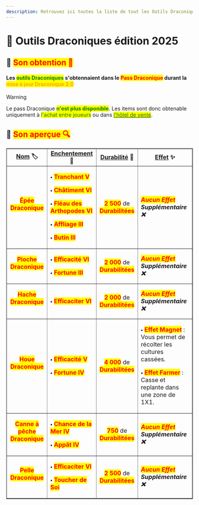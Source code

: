 ```yaml
---
description: Retrouvez ici toutes la liste de tout les Outils Draconique disponible durant le Pass Draconique présents sur le serveur.
---
```


# 🐲 Outils Draconiques édition 2025

## 🔹 <mark style="color:red;">Son obtention 🤔</mark>

#### Les <mark style="color:green;">**outils Draconiques**</mark> s'obtennaient dans le <mark style="color:red;">**Pass Draconique**</mark> durant la <mark style="color:orange;">**mise à jour Draconique 2.0**</mark>
> [!WARNING]
> Le pass Draconique <mark style="color:green;">**n'est plus disponible**</mark>. Les items sont donc obtenable uniquement à <mark style="color:green;">l'achat entre joueurs</mark> ou dans [<mark style="color:green;">l'hôtel de vente</mark>](https://wiki.evolucraft.fr/le-gameplay/le-commerce#hotel-des-ventes).

## 🔹 <mark style="color:red;">Son aperçue 🔍</mark>

<table border="1" cellspacing="0" cellpadding="6">
  <tr>
    <td align="center"><strong><ins>Nom</ins> 🏷️</strong></td>
    <td align="center"><strong><ins>Enchentement</ins> 📖</strong></td>
    <td align="center"><strong><ins>Durabilité</ins> 📏</strong></td>
    <td align="center"><strong><ins>Effet</ins> ✨</strong></td>    
  </tr>
  <tr>
   <td align="center">
     <p><mark style="color:red;"><strong>Épée Draconique</strong></mark></p>
     <p><figure><img src="../.gitbook/assets/Codex/Outils/Draconique2025/Epee.png" alt=""></figure></p>
   </td>
   <td>
     <p>🞄 <mark style="color:red;"><strong>Tranchant V</strong></mark></p>
     <p>🞄 <mark style="color:red;"><strong>Châtiment VI</strong></mark></p>
     <p>🞄 <mark style="color:red;"><strong>Fléau des Arthopodes VI</strong></mark></p>
     <p>🞄 <mark style="color:red;"><strong>Affliage III</strong></mark></p>
     <p>🞄 <mark style="color:red;"><strong>Butin III</strong></mark></p>
   </td>
   <td align="center">
     <p><mark style="color:red;"><strong>2 500</strong></mark> de <mark style="color:red;"><strong>Durabilitées</strong></mark></p>
   </td>
   <td><strong><em><mark style="color:red;">Aucun Effet</mark> Supplémentaire ❌</em></strong></td>
  </tr>
  <tr>
   <td align="center">
     <p><mark style="color:red;"><strong>Pioche Draconique</strong></mark></p>
     <p><figure><img src="../.gitbook/assets/Codex/Outils/Draconique2025/Pioche.png" alt=""></figure></p>
   </td>
   <td>
     <p>🞄 <mark style="color:red;"><strong>Efficacité VI</strong></mark></p>
     <p>🞄 <mark style="color:red;"><strong>Fortune III</strong></mark></p>
   </td>
   <td align="center">
     <p><mark style="color:red;"><strong>2 000</strong></mark> de <mark style="color:red;"><strong>Durabilitées</strong></mark></p>
   </td>
   <td><strong><em><mark style="color:red;">Aucun Effet</mark> Supplémentaire ❌</em></strong></td>
  </tr>  
  <tr>
   <td align="center">
     <p><mark style="color:red;"><strong>Hache Draconique</strong></mark></p>
     <p><figure><img src="../.gitbook/assets/Codex/Outils/Draconique2025/Hache.png" alt=""></figure></p>
   </td>
   <td>
     <p>🞄 <mark style="color:red;"><strong>Efficaciter VI</strong></mark></p>
   </td>
   <td align="center">
     <p><mark style="color:red;"><strong>2 000</strong></mark> de <mark style="color:red;"><strong>Durabilitées</strong></mark></p>
   </td>
   <td><strong><em><mark style="color:red;">Aucun Effet</mark> Supplémentaire ❌</em></strong></td>
  </tr>
  <tr>
   <td align="center">
     <p><mark style="color:red;"><strong>Houe Draconique</strong></mark></p>
     <p><figure><img src="../.gitbook/assets/Codex/Outils/Draconique2025/Houe.png" alt=""></figure></p>
   </td>
   <td>
     <p>🞄 <mark style="color:red;"><strong>Efficacité V</strong></mark></p>
     <p>🞄 <mark style="color:red;"><strong>Fortune IV</strong></mark></p>
   </td>
   <td align="center">
     <p><mark style="color:red;"><strong>4 000</strong></mark> de <mark style="color:red;"><strong>Durabilitées</strong></mark></p>
   </td>
   <td>  
     <p>🞄 <mark style="color:red;"><strong>Effet Magnet</strong></mark> : Vous permet de récolter les cultures cassées.</p>
     <p>🞄 <mark style="color:red;"><strong>Effet Farmer</strong></mark> : Casse et replante dans une zone de 1X1.</p>
   </td>
  </tr>
  <tr>
   <td align="center">
     <p><mark style="color:red;"><strong>Canne à pêche Draconique</strong></mark></p>
     <p><figure><img src="../.gitbook/assets/Codex/Outils/Draconique2025/CanneAPeche.png" alt=""></figure></p>
   </td>
   <td>
     <p>🞄 <mark style="color:red;"><strong>Chance de la Mer IV</strong></mark></p>
     <p>🞄 <mark style="color:red;"><strong>Appât IV</strong></mark></p>
   </td>
   <td align="center">
     <p><mark style="color:red;"><strong>750</strong></mark> de <mark style="color:red;"><strong>Durabilitées</strong></mark></p>
   </td>
   <td><strong><em><mark style="color:red;">Aucun Effet</mark> Supplémentaire ❌</em></strong></td>
  </tr>  
  <tr>
   <td align="center">
     <p><mark style="color:red;"><strong>Pelle Draconique</strong></mark></p>
     <p><figure><img src="../.gitbook/assets/Codex/Outils/Draconique2025/Pelle.png" alt=""></figure></p>
   </td>
   <td>
     <p>🞄 <mark style="color:red;"><strong>Efficaciter VI</strong></mark></p>
     <p>🞄 <mark style="color:red;"><strong>Toucher de Soi</strong></mark></p>
   </td>
   <td align="center">
     <p><mark style="color:red;"><strong>2 500</strong></mark> de <mark style="color:red;"><strong>Durabilitées</strong></mark></p>
   </td>
   <td><strong><em><mark style="color:red;">Aucun Effet</mark> Supplémentaire ❌</em></strong></td>
  </tr>
</table>
